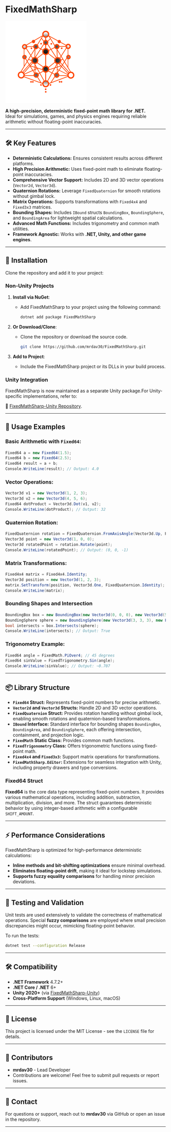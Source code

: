 FixedMathSharp
==============

![FixedMathSharp Icon](https://raw.githubusercontent.com/mrdav30/fixedmathsharp/main/icon.png)

**A high-precision, deterministic fixed-point math library for .NET.**  
Ideal for simulations, games, and physics engines requiring reliable arithmetic without floating-point inaccuracies.

---

## 🛠️ Key Features

- **Deterministic Calculations:** Ensures consistent results across different platforms. 
- **High Precision Arithmetic:** Uses fixed-point math to eliminate floating-point inaccuracies.
- **Comprehensive Vector Support:** Includes 2D and 3D vector operations (`Vector2d`, `Vector3d`).
- **Quaternion Rotations:** Leverage `FixedQuaternion` for smooth rotations without gimbal lock.
- **Matrix Operations:** Supports transformations with `Fixed4x4` and `Fixed3x3` matrices.
- **Bounding Shapes:** Includes `IBound` structs `BoundingBox`, `BoundingSphere`, and `BoundingArea` for lightweight spatial calculations.
- **Advanced Math Functions:** Includes trigonometry and common math utilities.
- **Framework Agnostic:** Works with **.NET, Unity, and other game engines**.

---

## 🚀 Installation


Clone the repository and add it to your project:

### Non-Unity Projects

1. **Install via NuGet**:
   - Add FixedMathSharp to your project using the following command:
   
     ```bash
     dotnet add package FixedMathSharp
     ```

2. **Or Download/Clone**:
   - Clone the repository or download the source code.
   
     ```bash
     git clone https://github.com/mrdav30/FixedMathSharp.git
     ```

3. **Add to Project**:

   - Include the FixedMathSharp project or its DLLs in your build process.

### Unity Integration

FixedMathSharp is now maintained as a separate Unity package.For Unity-specific implementations, refer to:

🔗 [FixedMathSharp-Unity Repository](https://github.com/mrdav30/FixedMathSharp-Unity).

---

## 📖 Usage Examples

### Basic Arithmetic with `Fixed64`:
```csharp
Fixed64 a = new Fixed64(1.5);
Fixed64 b = new Fixed64(2.5);
Fixed64 result = a + b;
Console.WriteLine(result); // Output: 4.0
```

### Vector Operations:
```csharp
Vector3d v1 = new Vector3d(1, 2, 3);
Vector3d v2 = new Vector3d(4, 5, 6);
Fixed64 dotProduct = Vector3d.Dot(v1, v2);
Console.WriteLine(dotProduct); // Output: 32
```

### Quaternion Rotation:
```csharp
FixedQuaternion rotation = FixedQuaternion.FromAxisAngle(Vector3d.Up, FixedMath.PiOver2); // 90 degrees around Y-axis
Vector3d point = new Vector3d(1, 0, 0);
Vector3d rotatedPoint = rotation.Rotate(point);
Console.WriteLine(rotatedPoint); // Output: (0, 0, -1)
```

### Matrix Transformations:
```csharp
Fixed4x4 matrix = Fixed4x4.Identity;
Vector3d position = new Vector3d(1, 2, 3);
matrix.SetTransform(position, Vector3d.One, FixedQuaternion.Identity);
Console.WriteLine(matrix);
```

### Bounding Shapes and Intersection
```csharp
BoundingBox box = new BoundingBox(new Vector3d(0, 0, 0), new Vector3d(5, 5, 5));
BoundingSphere sphere = new BoundingSphere(new Vector3d(3, 3, 3), new Fixed64(1));
bool intersects = box.Intersects(sphere);
Console.WriteLine(intersects); // Output: True
```

### Trigonometry Example:
```csharp
Fixed64 angle = FixedMath.PiOver4; // 45 degrees
Fixed64 sinValue = FixedTrigonometry.Sin(angle);
Console.WriteLine(sinValue); // Output: ~0.707
```

---

## 📦 Library Structure

- **`Fixed64` Struct:** Represents fixed-point numbers for precise arithmetic.
- **`Vector2d` and `Vector3d` Structs:** Handle 2D and 3D vector operations.
- **`FixedQuaternion` Struct:** Provides rotation handling without gimbal lock, enabling smooth rotations and quaternion-based transformations.
- **`IBound` Interface:** Standard interface for bounding shapes `BoundingBox`, `BoundingArea`, and `BoundingSphere`, each offering intersection, containment, and projection logic.
- **`FixedMath` Static Class:** Provides common math functions.
- **`FixedTrigonometry` Class:** Offers trigonometric functions using fixed-point math.
- **`Fixed4x4` and `Fixed3x3`:** Support matrix operations for transformations.
- **`FixedMathSharp.Editor`:** Extensions for seamless integration with Unity, including property drawers and type conversions.

### Fixed64 Struct

**Fixed64** is the core data type representing fixed-point numbers. It 
provides various mathematical operations, including addition,
subtraction, multiplication, division, and more. The struct guarantees
deterministic behavior by using integer-based arithmetic with a
configurable `SHIFT_AMOUNT`.

---

## ⚡ Performance Considerations

FixedMathSharp is optimized for high-performance deterministic calculations:
- **Inline methods and bit-shifting optimizations** ensure minimal overhead.
- **Eliminates floating-point drift**, making it ideal for lockstep simulations.
- **Supports fuzzy equality comparisons** for handling minor precision deviations.

---

## 🧪 Testing and Validation

Unit tests are used extensively to validate the correctness of mathematical 
operations. Special **fuzzy comparisons** are employed where small precision 
discrepancies might occur, mimicking floating-point behavior.

To run the tests:
```bash
dotnet test --configuration Release
```

---

## 🛠️ Compatibility

- **.NET Framework** 4.7.2+
- **.NET Core / .NET** 6+
- **Unity 2020+** (via [FixedMathSharp-Unity](https://github.com/mrdav30/FixedMathSharp-Unity))
- **Cross-Platform Support** (Windows, Linux, macOS)

---

## 📄 License

This project is licensed under the MIT License - see the `LICENSE` file
for details.

---

## 👥 Contributors

- **mrdav30** - Lead Developer
- Contributions are welcome! Feel free to submit pull requests or report issues.

---

## 📧 Contact

For questions or support, reach out to **mrdav30** via GitHub or open an issue in the repository.

---